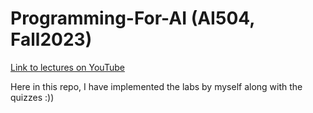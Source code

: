 # Programming-For-AI (AI504, Fall2023)
<a href= 'https://www.youtube.com/watch?v=TG3OJQjN-l4&list=PLLENHvsRRLjAmAjc8mV0f9C6i8Gh308SS' target = '_blank'>Link to lectures on YouTube</a>

Here in this repo, I have implemented the labs by myself along with the quizzes :))
